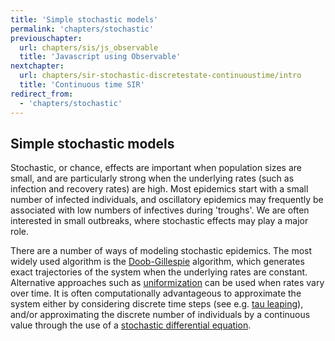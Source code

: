 ```yaml
---
title: 'Simple stochastic models'
permalink: 'chapters/stochastic'
previouschapter:
  url: chapters/sis/js_observable
  title: 'Javascript using Observable'
nextchapter:
  url: chapters/sir-stochastic-discretestate-continuoustime/intro
  title: 'Continuous time SIR'
redirect_from:
  - 'chapters/stochastic'
---
```

## Simple stochastic models

Stochastic, or chance, effects are important when population sizes are small, and are particularly strong when the underlying rates (such as infection and recovery rates) are high. Most epidemics start with a small number of infected individuals, and oscillatory epidemics may frequently be associated with low numbers of infectives during 'troughs'. We are often interested in small outbreaks, where stochastic effects may play a major role.

There are a number of ways of modeling stochastic epidemics. The most widely used algorithm is the [Doob-Gillespie](https://en.wikipedia.org/wiki/Gillespie_algorithm) algorithm, which generates exact trajectories of the system when the underlying rates are constant. Alternative approaches such as [uniformization](https://en.wikipedia.org/wiki/Uniformization_(probability_theory)) can be used when rates vary over time. It is often computationally advantageous to approximate the system either by considering discrete time steps (see e.g. [tau leaping](https://en.wikipedia.org/wiki/Tau-leaping)), and/or approximating the discrete number of individuals by a continuous value through the use of a [stochastic differential equation](https://en.wikipedia.org/wiki/Euler%E2%80%93Maruyama_method).
